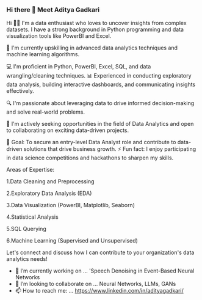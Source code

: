 ### Hi there 👋 Meet Aditya Gadkari 
Hi 👋🏽 I'm a data enthusiast who loves to uncover insights from complex datasets. I have a strong background in Python programming and data visualization tools like PowerBI and Excel.

🌱 I'm currently upskilling in advanced data analytics techniques and machine learning algorithms. 

💻 I'm proficient in Python, PowerBI, Excel, SQL, and data wrangling/cleaning techniques. 📊 Experienced in conducting exploratory data analysis, building interactive dashboards, and communicating insights effectively.

🔍 I'm passionate about leveraging data to drive informed decision-making and solve real-world problems. 

👯 I'm actively seeking opportunities in the field of Data Analytics and open to collaborating on exciting data-driven projects. 

🎯 Goal: To secure an entry-level Data Analyst role and contribute to data-driven solutions that drive business growth. ⚡ Fun fact: I enjoy participating in data science competitions and hackathons to sharpen my skills.

Areas of Expertise:

1.Data Cleaning and Preprocessing

2.Exploratory Data Analysis (EDA)

3.Data Visualization (PowerBI, Matplotlib, Seaborn)

4.Statistical Analysis

5.SQL Querying

6.Machine Learning (Supervised and Unsupervised)

Let's connect and discuss how I can contribute to your organization's data analytics needs!

- 🔭 I’m currently working on ... 'Speech Denoising in Event-Based Neural Networks
- 👯 I’m looking to collaborate on ... Neural Networks, LLMs, GANs
- 📫 How to reach me: ... https://www.linkedin.com/in/adityagadkari/ 

